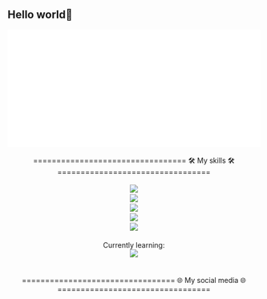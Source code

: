 ## Hello world👋

![Metrics](/metrics.classic.svg)

<div align="center">
    ================================= 🛠️ My skills 🛠️ =================================
    <br>
    <br>
    <div>
        <a href="https://skillicons.dev">
          <img src="https://skillicons.dev/icons?i=cs,unity" />
        </a>
    </div>
    <div>
        <a href="https://skillicons.dev">
          <img src="https://skillicons.dev/icons?i=flutter,swift" />
        </a>
    </div>
    <div>
        <a href="https://skillicons.dev">
          <img src="https://skillicons.dev/icons?i=html,css,vue,js" />
        </a>
    </div>
    <div>
        <a href="https://skillicons.dev">
          <img src="https://skillicons.dev/icons?i=sqlite,firebase" />
        </a>
    </div>
    <div>
        <a href="https://skillicons.dev">
          <img src="https://skillicons.dev/icons?i=py,java" />
        </a>
    </div>
    <div>
        <br>
        <b></b>Currently learning:</b>
        <br>
        <be>
        <a href="https://skillicons.dev">
          <img src="https://skillicons.dev/icons?i=docker,kubernetes,fastapi,cpp" />
        </a>
    </div>
</div>
<br>
<br>

<div align="center">
    ================================= 🌐 My social media 🌐 =================================
    <br>
    <br>
    
</div>



<!--
**Clifong/Clifong** is a ✨ _special_ ✨ repository because its `README.md` (this file) appears on your GitHub profile.

Here are some ideas to get you started:

- 🔭 I’m currently working on ...
- 🌱 I’m currently learning ...
- 👯 I’m looking to collaborate on ...
- 🤔 I’m looking for help with ...
- 💬 Ask me about ...
- 📫 How to reach me: ...
- 😄 Pronouns: ...
- ⚡ Fun fact: ...
-->
